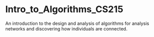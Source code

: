 # Intro_to_Algorithms_CS215
An introduction to the design and analysis of algorithms for analysis networks and discovering how individuals are connected.
